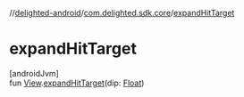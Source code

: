 //[delighted-android](../../index.md)/[com.delighted.sdk.core](index.md)/[expandHitTarget](expand-hit-target.md)

# expandHitTarget

[androidJvm]\
fun [View](https://developer.android.com/reference/kotlin/android/view/View.html).[expandHitTarget](expand-hit-target.md)(dip: [Float](https://kotlinlang.org/api/latest/jvm/stdlib/kotlin/-float/index.html))

